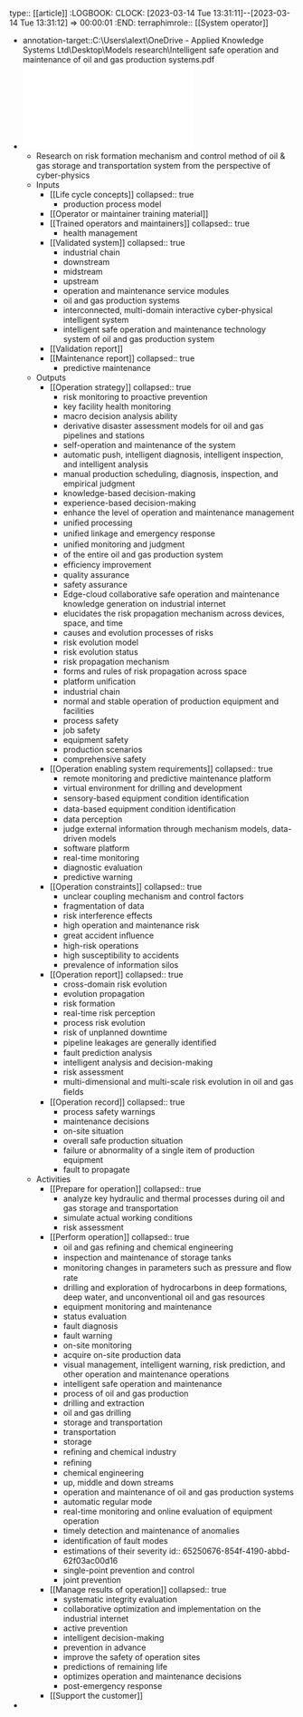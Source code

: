 type:: [[article]]
:LOGBOOK:
CLOCK: [2023-03-14 Tue 13:31:11]--[2023-03-14 Tue 13:31:12] =>  00:00:01
:END:
terraphimrole:: [[System operator]]

- annotation-target::C:\Users\alext\OneDrive - Applied Knowledge Systems Ltd\Desktop\Models research\Intelligent safe operation and maintenance of oil and gas production systems.pdf
- ![Intelligent safe operation and maintenance of oil and gas production systems.pdf](../assets/Intelligent_safe_operation_and_maintenance_of_oil_and_gas_production_systems_1696499001760_0.pdf)
	- Research on risk formation mechanism and control method of oil & gas storage and transportation system from the perspective of cyber-physics
	- Inputs
		- [[Life cycle concepts]]
		  collapsed:: true
			- production process model
		- [[Operator or maintainer training material]]
		- [[Trained operators and maintainers]]
		  collapsed:: true
			- health management
		- [[Validated system]]
		  collapsed:: true
			- industrial chain
			- downstream
			- midstream
			- upstream
			- operation and maintenance service modules
			- oil and gas production systems
			- interconnected, multi-domain interactive cyber-physical intelligent system
			- intelligent safe operation and maintenance technology system of oil and gas production system
		- [[Validation report]]
		- [[Maintenance report]]
		  collapsed:: true
			- predictive maintenance
	- Outputs
		- [[Operation strategy]]
		  collapsed:: true
			- risk monitoring to proactive prevention
			- key facility health monitoring
			- macro decision analysis ability
			- derivative disaster assessment models for oil and gas pipelines and stations
			- self-operation and maintenance of the system
			- automatic push, intelligent diagnosis, intelligent inspection, and intelligent analysis
			- manual production scheduling, diagnosis, inspection, and empirical judgment
			- knowledge-based decision-making
			- experience-based decision-making
			- enhance the level of operation and maintenance management
			- uniﬁed processing
			- uniﬁed linkage and emergency response
			- uniﬁed monitoring and judgment
			- of the entire oil and gas production system
			- efﬁciency improvement
			- quality assurance
			- safety assurance
			- Edge-cloud collaborative safe operation and maintenance knowledge generation on industrial internet
			- elucidates the risk propagation mechanism across devices, space, and time
			- causes and evolution processes of risks
			- risk evolution model
			- risk evolution status
			- risk propagation mechanism
			- forms and rules of risk propagation across space
			- platform uniﬁcation
			- industrial chain
			- normal and stable operation of production equipment and facilities
			- process safety
			- job safety
			- equipment safety
			- production scenarios
			- comprehensive safety
		- [[Operation enabling system requirements]]
		  collapsed:: true
			- remote monitoring and predictive maintenance platform
			- virtual environment for drilling and development
			- sensory-based equipment condition identiﬁcation
			- data-based equipment condition identiﬁcation
			- data perception
			- judge external information through mechanism models, data-driven models
			- software platform
			- real-time monitoring
			- diagnostic evaluation
			- predictive warning
		- [[Operation constraints]]
		  collapsed:: true
			- unclear coupling mechanism and control factors
			- fragmentation of data
			- risk interference effects
			- high operation and maintenance risk
			- great accident inﬂuence
			- high-risk operations
			- high susceptibility to accidents
			- prevalence of information silos
		- [[Operation report]]
		  collapsed:: true
			- cross-domain risk evolution
			- evolution propagation
			- risk formation
			- real-time risk perception
			- process risk evolution
			- risk of unplanned downtime
			- pipeline leakages are generally identiﬁed
			- fault prediction analysis
			- intelligent analysis and decision-making
			- risk assessment
			- multi-dimensional and multi-scale risk evolution in oil and gas ﬁelds
		- [[Operation record]]
		  collapsed:: true
			- process safety warnings
			- maintenance decisions
			- on-site situation
			- overall safe production situation
			- failure or abnormality of a single item of production equipment
			- fault to propagate
	- Activities
		- [[Prepare for operation]]
		  collapsed:: true
			- analyze key hydraulic and thermal processes during oil and gas storage and transportation
			- simulate actual working conditions
			- risk assessment
		- [[Perform operation]]
		  collapsed:: true
			- oil and gas reﬁning and chemical engineering
			- inspection and maintenance of storage tanks
			- monitoring changes in parameters such as pressure and ﬂow rate
			- drilling and exploration of hydrocarbons in deep formations, deep water, and unconventional oil and gas resources
			- equipment monitoring and maintenance
			- status evaluation
			- fault diagnosis
			- fault warning
			- on-site monitoring
			- acquire on-site production data
			- visual management, intelligent warning, risk prediction, and other operation and maintenance operations
			- intelligent safe operation and maintenance
			- process of oil and gas production
			- drilling and extraction
			- oil and gas drilling
			- storage and transportation
			- transportation
			- storage
			- reﬁning and chemical industry
			- reﬁning
			- chemical engineering
			- up, middle and down streams
			- operation and maintenance of oil and gas production systems
			- automatic regular mode
			- real-time monitoring and online evaluation of equipment operation
			- timely detection and maintenance of anomalies
			- identiﬁcation of fault modes
			- estimations of their severity
			  id:: 65250676-854f-4190-abbd-62f03ac00d16
			- single-point prevention and control
			- joint prevention
		- [[Manage results of operation]]
		  collapsed:: true
			- systematic integrity evaluation
			- collaborative optimization and implementation on the industrial internet
			- active prevention
			- intelligent decision-making
			- prevention in advance
			- improve the safety of operation sites
			- predictions of remaining life
			- optimizes operation and maintenance decisions
			- post-emergency response
		- [[Support the customer]]
-